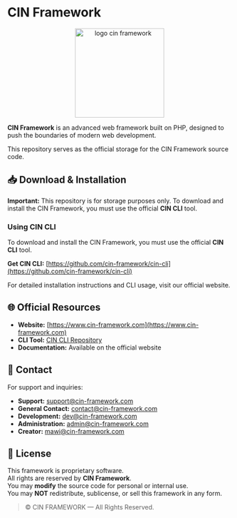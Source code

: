 # **CIN Framework**

<div align="center">
  <img src="https://cin-framework.github.io/.github/assets/img/CIN.svg" alt="logo cin framework" width="200" height="200">
</div>

**CIN Framework** is an advanced web framework built on PHP, designed to push the boundaries of modern web development.

This repository serves as the official storage for the CIN Framework source code.

## 📥 Download & Installation

**Important:** This repository is for storage purposes only. To download and install the CIN Framework, you must use the official **CIN CLI** tool.

### Using CIN CLI

To download and install the CIN Framework, you must use the official **CIN CLI** tool.

**Get CIN CLI:** [https://github.com/cin-framework/cin-cli](https://github.com/cin-framework/cin-cli)

For detailed installation instructions and CLI usage, visit our official website.

## 🌐 Official Resources

- **Website:** [https://www.cin-framework.com](https://www.cin-framework.com)
- **CLI Tool:** [CIN CLI Repository](https://github.com/cin-framework/cin-cli)
- **Documentation:** Available on the official website

## 📧 Contact

For support and inquiries:
- **Support:** support@cin-framework.com
- **General Contact:** contact@cin-framework.com
- **Development:** dev@cin-framework.com
- **Administration:** admin@cin-framework.com
- **Creator:** mawi@cin-framework.com

## 📜 License

This framework is proprietary software.  
All rights are reserved by **CIN Framework**.  
You may **modify** the source code for personal or internal use.  
You may **NOT** redistribute, sublicense, or sell this framework in any form.

> © CIN FRAMEWORK — All Rights Reserved.
